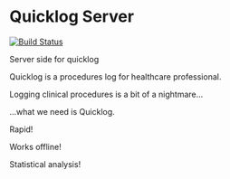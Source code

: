 # Quicklog Server
[![Build Status](https://travis-ci.org/quicklog/server.png?branch=master)](https://travis-ci.org/quicklog/server)

Server side for quicklog

Quicklog is a procedures log for healthcare professional.

Logging clinical procedures is a bit of a nightmare...

...what we need is Quicklog.

Rapid!

Works offline!

Statistical analysis!

